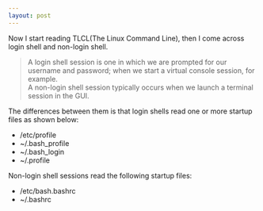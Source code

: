 ```yaml
---
layout: post
---
```


Now I start reading TLCL(The Linux Command Line), then I come across login shell and non-login shell.  

> A login shell session is one in which we are prompted for our username and password; when we start a virtual console session, for example.  
> A non-login shell session typically occurs when we launch a terminal session in the GUI.  

The differences between them is that login shells read one or more startup files as shown below:

* /etc/profile     
* ~/.bash_profile     
* ~/.bash_login     
* ~/.profile    

Non-login shell sessions read the following startup files:

* /etc/bash.bashrc    
* ~/.bashrc    


